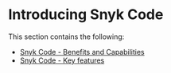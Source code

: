# Introducing Snyk Code

This section contains the following:

* [Snyk Code - Benefits and Capabilities](use-cases.md)
* [Snyk Code - Key features](key-features/)
